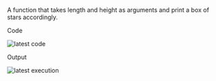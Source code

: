 A function that takes length and height as arguments and print a box of stars accordingly.

Code 

![latest code](https://user-images.githubusercontent.com/94005086/149633659-ca30d02f-18eb-4c2c-b17c-15b493ed52d5.PNG)

Output

![latest execution](https://user-images.githubusercontent.com/94005086/149633664-414fc9ca-78e6-40d5-a40c-073fa08491f0.PNG)
